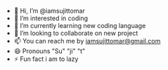 - 👋 Hi, I’m @iamsujittomar
- 👀 I’m interested in coding
- 🌱 I’m currently learning new coding language
- 💞️ I’m looking to collaborate on new project
- 📫 You can reach me by iamsujittomar@gmail.com
- 😄 Pronouns "Su" "ji" "t" 
- ⚡ Fun fact i am to lazy

<!---
iamsujittomar/iamsujittomar is a ✨ special ✨ repository because its `README.md` (this file) appears on your GitHub profile.
You can click the Preview link to take a look at your changes.
--->

